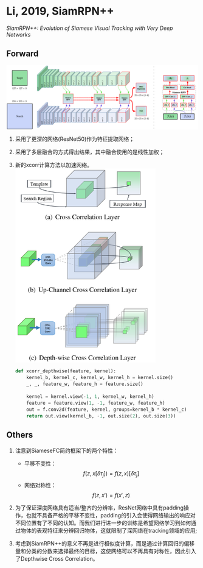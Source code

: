 # Li, 2019, SiamRPN++

*SiamRPN++: Evolution of Siamese Visual Tracking with Very Deep Networks*

## Forward
<img src="./img/gaozhong_forward_01.png"  style="zoom:50%"  align="center"/>

1. 采用了更深的网络(ResNet50)作为特征提取网络；
2. 采用了多层融合的方式得出结果，其中融合使用的是线性加权；
3. 新的xcorr计算方法以加速网络。
   <img src="./img/gaozhong_forward_02.png"  style="zoom:66%"  align="center"/>
   
    ```Python
    def xcorr_depthwise(feature, kernel):
        kernel_b, kernel_c, kernel_w, kernel_h = kernel.size()
        _, _, feature_w, feature_h = feature.size()

        kernel = kernel.view(-1, 1, kernel_w, kernel_h)
        feature = feature.view(1, -1, feature_w, feature_h)
        out = f.conv2d(feature, kernel, groups=kernel_b * kernel_c)
        return out.view(kernel_b, -1, out.size(2), out.size(3))
    ```

## Others
1. 注意到SiameseFC简约框架下的两个特性：
   - 平移不变性：$$ f(z, x[\delta\tau_j]) = f(z,x)[\delta\tau_j] $$
   - 网络对称性：$$ f(z, x') = f(x',z) $$

2. 为了保证深度网络具有适当/整齐的分辨率，ResNet网络中具有padding操作，也就不具备严格的平移不变性，padding的引入会使得网络输出的响应对不同位置有了不同的认知。而我们进行进一步的训练是希望网络学习到如何通过物体的表观特征来分辨回归物体，这就限制了深网络在tracking领域的应用;

3. 考虑到SiamRPN++的意义不再是进行相似度计算，而是通过计算回归的偏移量和分类的分数来选择最终的目标，这使网络可以不再具有对称性，因此引入了Depthwise Cross Correlation。